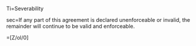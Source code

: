 Ti=Severability

sec=If any part of this agreement is declared unenforceable or invalid, the remainder will continue to be valid and enforceable.

=[Z/ol/0]
